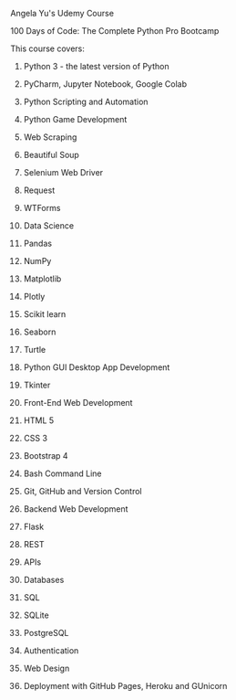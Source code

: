 Angela Yu's Udemy Course 

100 Days of Code: The Complete Python Pro Bootcamp

This course covers:

1. Python 3 - the latest version of Python

2. PyCharm, Jupyter Notebook, Google Colab

3. Python Scripting and Automation

3. Python Game Development

4. Web Scraping

5. Beautiful Soup

6. Selenium Web Driver

7. Request

8. WTForms

9. Data Science

10. Pandas

11. NumPy

12. Matplotlib

13. Plotly

14. Scikit learn

15. Seaborn

16. Turtle

17. Python GUI Desktop App Development

18. Tkinter

19. Front-End Web Development

20. HTML 5

21. CSS 3

22. Bootstrap 4

23. Bash Command Line

24. Git, GitHub and Version Control

25. Backend Web Development

26. Flask

27. REST

28. APIs

29. Databases

30. SQL

31. SQLite

32. PostgreSQL

33. Authentication

34. Web Design

35. Deployment with GitHub Pages, Heroku and GUnicorn

